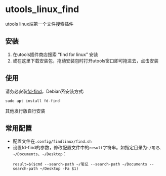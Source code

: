# utools_linux_find
utools linux端第一个文件搜索插件

## 安装

1. 在utools插件商店搜索 “find for linux” 安装
2. 或在这里下载安装包，拖动安装包时打开utools窗口即可拖进去，点击安装

## 使用

请务必安装[fd-find](https://github.com/sharkdp/fd#installation)，Debian系安装方式:

```shell
sudo apt install fd-find
```

其他发行版自行安装

## 常用配置

- 配置文件在`.config/findlinux/find.sh`
- 设置fd-find的参数，修改配置文件中的`result`字符串。如指定目录为`~/笔记`、`~/Documents`、`~/Desktop`：
  ```shell
  result=$($cmd --search-path ~/笔记 --search-path ~/Documents --search-path ~/Desktop -Fa $1)
  ```
